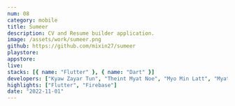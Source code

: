 ```yaml
---
num: 08
category: mobile
title: Sumeer
description: CV and Resume builder application.
image: /assets/work/sumeer.png
github: https://github.com/mixin27/sumeer
playstore:
appstore:
live:
stacks: [{ name: "Flutter" }, { name: "Dart" }]
developers: ["Kyaw Zayar Tun", "Theint Myat Noe", "Myo Min Latt", "Myat Soe"]
highlights: ["Flutter", "Firebase"]
date: "2022-11-01"
---
```


